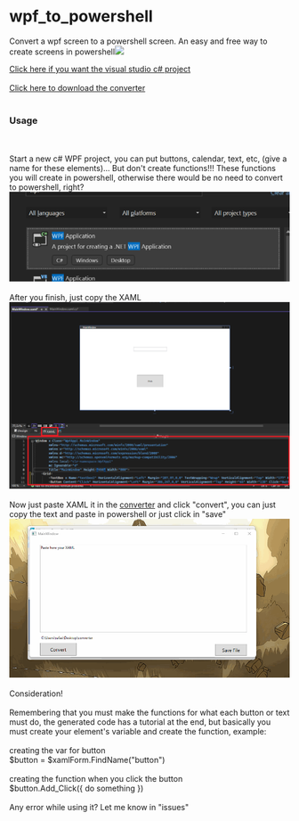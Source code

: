 # wpf_to_powershell
Convert a wpf screen to a powershell screen. An easy and free way to create screens in powershell<img src="https://i.gifer.com/origin/dc/dc9122a4c67ff1272971880b17b21ce3_w200.gif" width=45px>

<a href="https://github.com/rafaelsorgato/wpf_to_powershell/tree/master/Powershell_Screen_Converter">Click here if you want the visual studio c# project<a/>
<br><br>
<a href="https://github.com/rafaelsorgato/wpf_to_powershell/blob/master/Powershell_Screen_Converter.exe">Click here to download the converter</a>
<br><br>
<h3>Usage</h3>
<br><br>
Start a new c# WPF project, you can put buttons, calendar, text, etc, (give a name for these elements)... But don't create functions!!! These functions you will create in powershell, otherwise there would be no need to convert to powershell, right?
<img src="https://github.com/rafaelsorgato/images_videos_of_my_projects/blob/main/images/wpftopowershell1.png">
<br><br>
After you finish, just copy the XAML
<img src="https://github.com/rafaelsorgato/images_videos_of_my_projects/blob/main/images/wpftopowershell2.png">
<br><br>
Now just paste XAML it in the <a href="https://github.com/rafaelsorgato/wpf_to_powershell/blob/master/Powershell_Screen_Converter.exe">converter</a> and click "convert", you can just copy the text and paste in powershell or just click in "save"
<img src="https://github.com/rafaelsorgato/images_videos_of_my_projects/blob/main/videos/wpftopowershell.gif">
<br><br>
<bold>Consideration!</bold>
<br><br>
Remembering that you must make the functions for what each button or text must do, the generated code has a tutorial at the end, but basically you must create your element's variable and create the function, example:
<br><br>
creating the var for button<br>
$button = $xamlForm.FindName("button")
<br><br>
creating the function when you click the button<br>
$button.Add_Click({
  do something
})
<br><br>
Any error while using it? Let me know in "issues"
